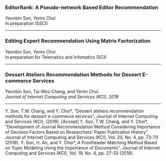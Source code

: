 ### EditorRank: A Pseudo-network Based Editor Recommendation
Yeonbin Son, Yerim Choi  
In preparation (SSCI)

***

### Editing Expert Recommendation Using Matrix Factorization
Yeonbin Son, Yerim Choi  
In preparation for Telematics and Infomatics (SCI)

***

### Dessert Ateliers Recommendation Methods for Dessert E-commerce Services
Yeonbin Son, Tai-Woo Chang, and Yerim Choi  
_Journal of Internet Computing and Services (KCI), 2019_

***

Y. Son, T.W. Chang, and Y. Choi*, “Dessert ateliers recommendation methods for dessert e-commerce services”, Journal of Internet Computing and Services (KCI), (2019). [Accept]
Y. Son, T.W. Chang, and Y. Choi*, “Development of Journal Recommendation Method Considering Importance of Decision Factors Based on Researchers' Paper Publication History”, Journal of Internet Computing and Services (KCI), Vol. 20, No. 4, pp. 73-79 (2019).
Y. Son, H. An, and Y. Choi*, A Proofreader Matching Method Based on Topic Modeling Using the Importance of Documents", Journal of Internet Computing and Services (KCI), Vol. 19, No. 4, pp. 27-33 (2018).
